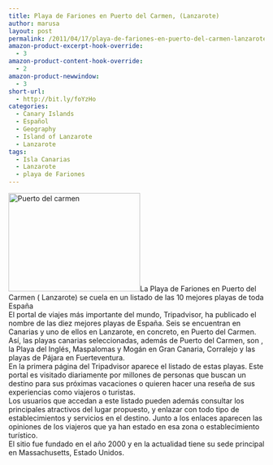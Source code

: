 ```yaml
---
title: Playa de Fariones en Puerto del Carmen, (Lanzarote)
author: marusa
layout: post
permalink: /2011/04/17/playa-de-fariones-en-puerto-del-carmen-lanzarote/
amazon-product-excerpt-hook-override:
  - 3
amazon-product-content-hook-override:
  - 2
amazon-product-newwindow:
  - 3
short-url:
  - http://bit.ly/foYzHo
categories:
  - Canary Islands
  - Español
  - Geography
  - Island of Lanzarote
  - Lanzarote
tags:
  - Isla Canarias
  - Lanzarote
  - playa de Fariones
---
```

[<img src="http://blogs.bikecrawler.com/wp-content/uploads/2011/04/fariones.jpg" alt="Puerto del carmen" width="259" height="194" class="alignleft size-full wp-image-862" />][1]La Playa de Fariones en Puerto del Carmen ( Lanzarote) se cuela en un listado de las 10 mejores playas de toda España  
El portal de viajes más importante del mundo, Tripadvisor, ha publicado el nombre de las diez mejores playas de España. Seis se encuentran en Canarias y uno de ellos en Lanzarote, en concreto, en Puerto del Carmen. Así, las playas canarias seleccionadas, además de Puerto del Carmen, son , la Playa del Inglés, Maspalomas y Mogán en Gran Canaria, Corralejo y las playas de Pájara en Fuerteventura.  
En la primera página del Tripadvisor aparece el listado de estas playas. Este portal es visitado diariamente por millones de personas que buscan un destino para sus próximas vacaciones o quieren hacer una reseña de sus experiencias como viajeros o turistas.  
Los usuarios que accedan a este listado pueden además consultar los principales atractivos del lugar propuesto, y enlazar con todo tipo de establecimientos y servicios en el destino. Junto a los enlaces aparecen las opiniones de los viajeros que ya han estado en esa zona o establecimiento turístico.  
El sitio fue fundado en el año 2000 y en la actualidad tiene su sede principal en Massachusetts, Estado Unidos.

 [1]: http://blogs.bikecrawler.com/wp-content/uploads/2011/04/fariones.jpg